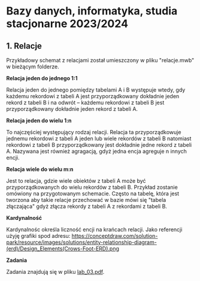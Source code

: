 # Bazy danych, informatyka, studia stacjonarne 2023/2024


## **1. Relacje**

Przykładowy schemat z relacjami został umieszczony w pliku "relacje.mwb" w bieżącym folderze.

**Relacja jeden do jednego 1:1**

Relacja jeden do jednego pomiędzy tabelami A i B występuje wtedy, gdy każdemu rekordowi z tabeli A jest przyporządkowany dokładnie jeden rekord z tabeli B i na odwrót – każdemu rekordowi z tabeli B jest przyporządkowany dokładnie jeden rekord z tabeli A.

**Relacja jeden do wielu 1:n**

To najczęściej występujący rodzaj relacji. Relacja ta przyporządkowuje jednemu rekordowi z tabeli A jeden lub wiele rekordów z tabeli B natomiast rekordowi z tabeli B przyporządkowany jest dokładnie jedne rekord z tabeli A. Nazywana jest również agragacją, gdyż jedna encja agreguje n innych encji.

**Relacja wiele do wielu m:n**

Jest to relacja, gdzie wiele obiektów z tabeli A może być przyporządkowanych do wielu rekordów z tabeli B. Przykład zostanie omówiony na przygotowanym schemacie. Często na tabelę, która jest tworzona aby takie relacje przechować w bazie mówi się "tabela złączająca" gdyż złącza rekordy z tabeli A z rekordami z tabeli B.

**Kardynalność**

Kardynalnośc określa liczność encji na krańcach relacji. Jako referencji użyję grafiki spod adresu: https://conceptdraw.com/solution-park/resource/images/solutions/entity-relationship-diagram-(erd)/Design_Elements(Crows-Foot-ERD).png


**Zadania**

Zadania znajdują się w pliku [lab_03.pdf](lab_03.pdf).